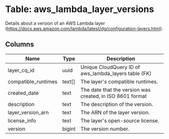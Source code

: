 
# Table: aws_lambda_layer_versions
Details about a version of an AWS Lambda layer (https://docs.aws.amazon.com/lambda/latest/dg/configuration-layers.html). 
## Columns
| Name        | Type           | Description  |
| ------------- | ------------- | -----  |
|layer_cq_id|uuid|Unique CloudQuery ID of aws_lambda_layers table (FK)|
|compatible_runtimes|text[]|The layer's compatible runtimes.|
|created_date|text|The date that the version was created, in ISO 8601 format|
|description|text|The description of the version.|
|layer_version_arn|text|The ARN of the layer version.|
|license_info|text|The layer's open-source license.|
|version|bigint|The version number.|
